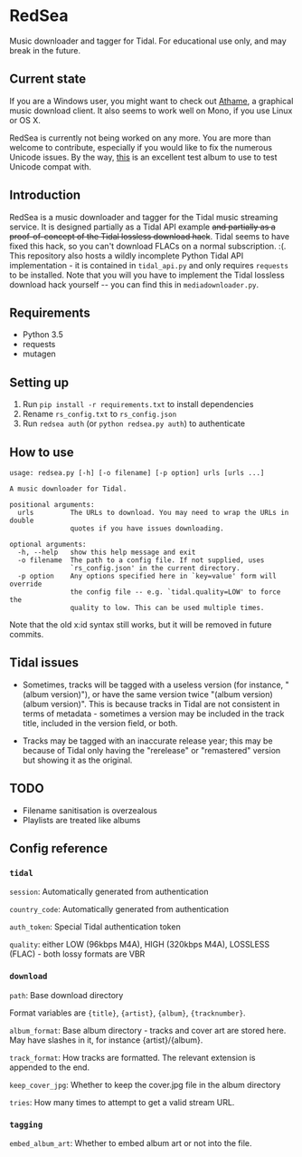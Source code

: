 RedSea
======
Music downloader and tagger for Tidal. For educational use only, and may break in the future.

Current state
-------------
If you are a Windows user, you might want to check out [Athame](svbnet/Athame), a graphical music download client. It also seems to work well on Mono, if you use Linux or OS X.

RedSea is currently not being worked on any more. You are more than welcome to contribute, especially
if you would like to fix the numerous Unicode issues. By the way, [this](https://listen.tidal.com/album/27937022) is an excellent test album to use to test Unicode compat with.

Introduction
------------
RedSea is a music downloader and tagger for the Tidal music streaming service. It is designed partially as a Tidal API example ~~and partially as a proof-of-concept of the Tidal
lossless download hack~~. Tidal seems to have fixed this hack, so you can't download FLACs on a normal subscription. :(. This repository also hosts a wildly incomplete Python Tidal
API implementation - it is contained in `tidal_api.py` and only requires `requests` to be
installed. Note that you will you have to implement the Tidal lossless download hack yourself -- you can find this in `mediadownloader.py`.

Requirements
------------
* Python 3.5
* requests
* mutagen

Setting up
----------
1. Run `pip install -r requirements.txt` to install dependencies
2. Rename  `rs_config.txt` to `rs_config.json`
3. Run `redsea auth` (or `python redsea.py auth`) to authenticate

How to use
----------
    usage: redsea.py [-h] [-o filename] [-p option] urls [urls ...]

    A music downloader for Tidal.

    positional arguments:
      urls         The URLs to download. You may need to wrap the URLs in double
                   quotes if you have issues downloading.

    optional arguments:
      -h, --help   show this help message and exit
      -o filename  The path to a config file. If not supplied, uses
                   `rs_config.json' in the current directory.
      -p option    Any options specified here in `key=value' form will override
                   the config file -- e.g. `tidal.quality=LOW' to force the
                   quality to low. This can be used multiple times.

Note that the old x:id syntax still works, but it will be removed in future commits.

Tidal issues
------------
* Sometimes, tracks will be tagged with a useless version (for instance, "(album version)"), or have the same version twice "(album version)(album version)". This is because tracks in
    Tidal are not consistent in terms of metadata - sometimes a version may be included in the track title, included in the version field, or both.
    
* Tracks may be tagged with an inaccurate release year; this may be because of Tidal only having the "rerelease" or "remastered" version but showing it as the original.

TODO
----
* Filename sanitisation is overzealous
* Playlists are treated like albums

Config reference
----------------
### `tidal`

`session`: Automatically generated from authentication

`country_code`: Automatically generated from authentication

`auth_token`: Special Tidal authentication token

`quality`: either LOW (96kbps M4A), HIGH (320kbps M4A), LOSSLESS (FLAC) - both lossy formats are VBR

### `download`

`path`: Base download directory

Format variables are `{title}`, `{artist}`, `{album}`, `{tracknumber}`.

`album_format`: Base album directory - tracks and cover art are stored here. May have slashes in it, for instance {artist}/{album}.

`track_format`: How tracks are formatted. The relevant extension is appended to the end.

`keep_cover_jpg`: Whether to keep the cover.jpg file in the album directory

`tries`: How many times to attempt to get a valid stream URL.

### `tagging`

`embed_album_art`: Whether to embed album art or not into the file.